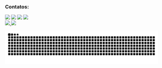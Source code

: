 ### Contatos:

<div>
<a href="https://instagram.com/kayky.jpg" target="_blank"><img src="https://img.shields.io/badge/-Instagram-%23E4405F?style=for-the-badge&logo=instagram&logoColor=white" target="_blank"></a>
<a href="https://www.twitch.tv/blackburn060" target="_blank"><img src="https://img.shields.io/badge/Twitch-9146FF?style=for-the-badge&logo=twitch&logoColor=white" target="_blank"></a>
<a href = "mailto:contato@sr.kayky.martins@gmail.com"><img src="https://img.shields.io/badge/Gmail-D14836?style=for-the-badge&logo=gmail&logoColor=white" target="_blank"></a>
<a href="https://www.linkedin.com/in/kayky-martins-pereira-8297ab206" target="_blank"><img src="https://img.shields.io/badge/-LinkedIn-%230077B5?style=for-the-badge&logo=linkedin&logoColor=white" target="_blank"></a>   
</div>

<div>
<a href="https://github.com/Blackburn060">
<img height="150px" src="https://github-readme-stats.vercel.app/api/top-langs/?username=Blackburn060&layout=compact&langs_count=7&theme=dracula"/>
<img height="150px" src="https://github-readme-stats.vercel.app/api?username=Blackburn060&show_icons=true&theme=dracula&include_all_commits=true&count_private=true"/>
</div>

![Snake animation](https://github.com/Blackburn060/Blackburn060/blob/output/github-contribution-grid-snake.svg)
